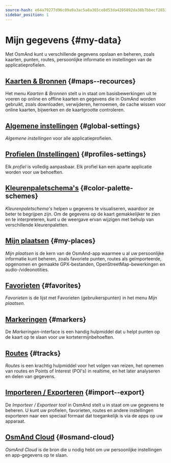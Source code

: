 ```yaml
---
source-hash: e64a79277d96c09a9a3ac5a8a365ce8d53da4205892da38b7bbecf28535f96ef
sidebar_position: 1
---
```


# Mijn gegevens {#my-data}

Met OsmAnd kunt u verschillende gegevens opslaan en beheren, zoals kaarten, punten, routes, persoonlijke informatie en instellingen van de applicatieprofielen.

## [Kaarten & Bronnen](./maps-resources.md) {#maps--recources}

Het menu *Kaarten & Bronnen* stelt u in staat om basisbewerkingen uit te voeren op online en offline kaarten en gegevens die in OsmAnd worden gebruikt, zoals downloaden, verwijderen, hernoemen, de cache wissen voor online kaarten, bijwerken en de kaartgrootte controleren.

## [Algemene instellingen](./global-settings.md) {#global-settings}

*Algemene instellingen* voor alle applicatieprofielen.

## [Profielen (Instellingen)](./profiles.md) {#profiles-settings}

Elk *profiel* is volledig aanpasbaar. Elk profiel kan een aparte applicatie worden voor uw behoeften.

## [Kleurenpaletschema's](./color-palette-schemes.md) {#color-palette-schemes}

*Kleurenpaletschema's* helpen u gegevens te visualiseren, waardoor ze beter te begrijpen zijn. Om de gegevens op de kaart gemakkelijker te zien en te interpreteren, kunt u de weergave ervan wijzigen met behulp van verschillende kleurenpaletten.

## [Mijn plaatsen](./myplaces.md) {#my-places}

*Mijn plaatsen* is de kern van de OsmAnd-app waarmee u al uw persoonlijke informatie kunt beheren, zoals favoriete punten, routes als geïmporteerde, opgenomen en gemaakte GPX-bestanden, OpenStreetMap-bewerkingen en audio-/videonotities.

## [Favorieten](./favorites.md) {#favorites}

*Favorieten* is de lijst met Favorieten (gebruikerspunten) in het menu *Mijn plaatsen*.

## [Markeringen](./markers.md) {#markers}

De *Markeringen*-interface is een handig hulpmiddel dat u helpt punten op de kaart op te slaan voor uw kortetermijnbehoeften.

## [Routes](./tracks/index.md) {#tracks}

*Routes* is een krachtig hulpmiddel voor het volgen van reizen, het opnemen van routes en Points of Interest (POI's) in realtime, en het later analyseren en delen van gegevens.

## [Importeren / Exporteren](./import-export.md) {#import--export}

De *Importeer / Exporteer tool* in OsmAnd stelt u in staat om uw gegevens te beheren. U kunt uw profielen, favorieten, routes en andere instellingen exporteren naar een speciaal formaat dat toegankelijk is via de apps op uw apparaat.

## [OsmAnd Cloud](./osmand-cloud.md) {#osmand-cloud}

*OsmAnd Cloud* is de bron die u nodig hebt om uw persoonlijke instellingen en app-gegevens op te slaan.